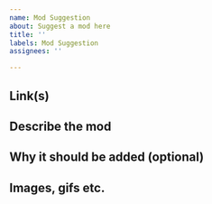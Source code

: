 ```yaml
---
name: Mod Suggestion
about: Suggest a mod here
title: ''
labels: Mod Suggestion
assignees: ''

---
```


## Link(s)

## Describe the mod

## Why it should be added (optional)

## Images, gifs etc.
